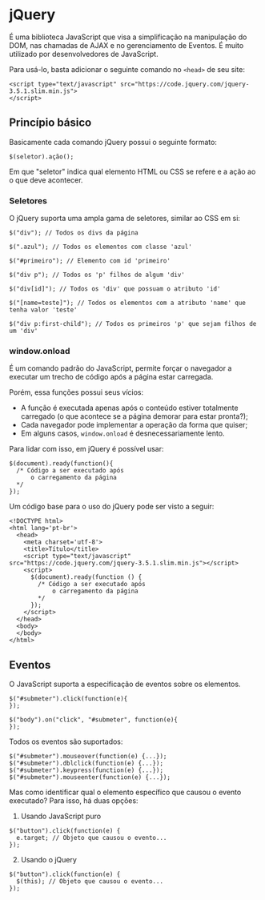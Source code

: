 # jQuery

É uma biblioteca JavaScript que visa a simplificação na manipulação do DOM, nas chamadas de AJAX e no gerenciamento de Eventos. É muito utilizado por desenvolvedores de JavaScript.

Para usá-lo, basta adicionar o seguinte comando no `<head>` de seu site:

```
<script type="text/javascript" src="https://code.jquery.com/jquery-3.5.1.slim.min.js">
</script>
```

## Princípio básico

Basicamente cada comando jQuery possui o seguinte formato:

`$(seletor).ação();`

Em que "seletor" indica qual elemento HTML ou CSS se refere e a ação ao o que deve acontecer.

### Seletores

O jQuery suporta uma ampla gama de seletores, similar ao CSS em si:

```
$("div"); // Todos os divs da página

$(".azul"); // Todos os elementos com classe 'azul'

$("#primeiro"); // Elemento com id 'primeiro'

$("div p"); // Todos os 'p' filhos de algum 'div'

$("div[id]"); // Todos os 'div' que possuam o atributo 'id'

$("[name=teste]"); // Todos os elementos com a atributo 'name' que tenha valor 'teste'

$("div p:first-child"); // Todos os primeiros 'p' que sejam filhos de um 'div'
```

### window.onload

É um comando padrão do JavaScript, permite forçar o navegador a executar um trecho de código após a página estar carregada.

Porém, essa funções possui seus vícios:
- A função é executada apenas após o conteúdo estiver totalmente carregado (o que acontece se a página demorar para estar pronta?);
- Cada navegador pode implementar a operação da forma que quiser;
- Em alguns casos, `window.onload` é desnecessariamente lento.

Para lidar com isso, em jQuery é possível usar:

```
$(document).ready(function(){
  /* Código a ser executado após
      o carregamento da página
  */
});
```

Um código base para o uso do jQuery pode ser visto a seguir:

```
<!DOCTYPE html>
<html lang='pt-br'>
  <head>
    <meta charset='utf-8'>
    <title>Título</title>
    <script type="text/javascript" src="https://code.jquery.com/jquery-3.5.1.slim.min.js"></script>
    <script>
      $(document).ready(function () {
        /* Código a ser executado após
            o carregamento da página
        */
      });
    </script>
  </head>
  <body>
  </body>
</html>
```

## Eventos

O JavaScript suporta a especificação de eventos sobre os elementos.

```
$("#submeter").click(function(e){
});

$("body").on("click", "#submeter", function(e){
});
```

Todos os eventos são suportados:

```
$("#submeter").mouseover(function(e) {...});
$("#submeter").dblclick(function(e) {...});
$("#submeter").keypress(function(e) {...});
$("#submeter").mouseenter(function(e) {...});
```

Mas como identificar qual o elemento específico que causou o evento executado? Para isso, há duas opções:

1. Usando JavaScript puro

```
$("button").click(function(e) {
  e.target; // Objeto que causou o evento...
});
```

2. Usando o jQuery

```
$("button").click(function(e) {
  $(this); // Objeto que causou o evento...
});
```
